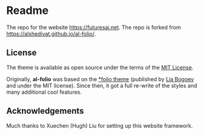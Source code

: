 # Readme

The repo for the website <https://futuresai.net>. The repo is forked from <https://alshedivat.github.io/al-folio/>. 


## License

The theme is available as open source under the terms of the [MIT License](https://github.com/alshedivat/al-folio/blob/master/LICENSE).

Originally, **al-folio** was based on the [\*folio theme](https://github.com/bogoli/-folio) (published by [Lia Bogoev](https://liabogoev.com) and under the MIT license). Since then, it got a full re-write of the styles and many additional cool features.

## Acknowledgements

Much thanks to Xuechen (Hugh) Liu for setting up this website framework.

